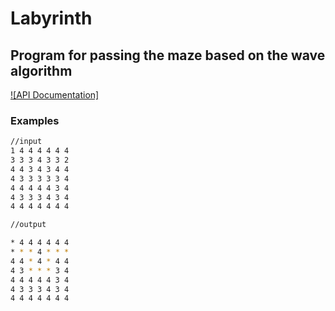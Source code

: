 # Labyrinth 
## Program for passing the maze based on the wave algorithm

[![API Documentation]](https://aremneva.github.io/Labyrinth/html/)
### Examples
```bash
//input
1 4 4 4 4 4 4
3 3 3 4 3 3 2
4 4 3 4 3 4 4
4 3 3 3 3 3 4
4 4 4 4 4 3 4
4 3 3 3 4 3 4
4 4 4 4 4 4 4

//output

* 4 4 4 4 4 4
* * * 4 * * *
4 4 * 4 * 4 4
4 3 * * * 3 4
4 4 4 4 4 3 4
4 3 3 3 4 3 4
4 4 4 4 4 4 4

```
